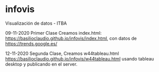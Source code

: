 # infovis
Visualización de datos - ITBA

 09-11-2020 Primer Clase Creamos index.html: https://basilioclaudio.github.io/infovis/index.html,  con datos de https://trends.google.es/ 
 
 12-11-2020 Segunda Clase, Creamos w44tableau.html https://basilioclaudio.github.io/infovis/w44tableau.html usando tableau desktop y publicando en el server.
